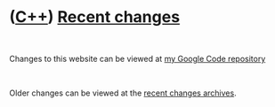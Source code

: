
 

 

 

 

 

([C++](Cpp.md)) [Recent changes](CppRecentChanges.md)
=======================================================

 

Changes to this website can be viewed at [my Google Code
repository](http://code.google.com/p/richelbilderbeek)

 

Older changes can be viewed at the [recent changes
archives](CppRecentChangesArchive.md).

 

 

 

 

 

 

